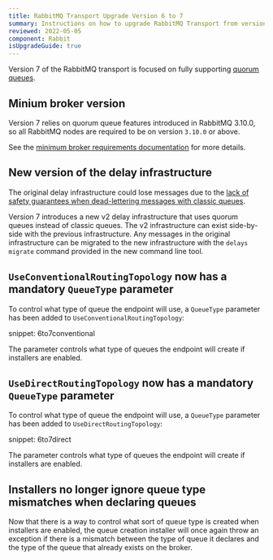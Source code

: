```yaml
---
title: RabbitMQ Transport Upgrade Version 6 to 7
summary: Instructions on how to upgrade RabbitMQ Transport from version 6 to 7.
reviewed: 2022-05-05
component: Rabbit
isUpgradeGuide: true
---
```


Version 7 of the RabbitMQ transport is focused on fully supporting [quorum queues](https://www.rabbitmq.com/quorum-queues.html).

## Minium broker version

Version 7 relies on quorum queue features introduced in RabbitMQ 3.10.0, so all RabbitMQ nodes are required to be on version `3.10.0` or above.

See the [minimum broker requirements documentation](/transports/rabbitmq/#broker-compatibility) for more details.

## New version of the delay infrastructure

The original delay infrastructure could lose messages due to the [lack of safety guarantees when dead-lettering messages with classic queues](https://www.rabbitmq.com/dlx.html#safety).

Version 7 introduces a new v2 delay infrastructure that uses quorum queues instead of classic queues. The v2 infrastructure can exist side-by-side with the previous infrastructure. Any messages in the original infrastructure can be migrated to the new infrastructure with the `delays migrate` command provided in the new command line tool.

## `UseConventionalRoutingTopology` now has a mandatory `QueueType` parameter

To control what type of queue the endpoint will use, a `QueueType` parameter has been added to `UseConventionalRoutingTopology`:

snippet: 6to7conventional

The parameter controls what type of queues the endpoint will create if installers are enabled.

## `UseDirectRoutingTopology` now has a mandatory` QueueType` parameter

To control what type of queue the endpoint will use, a `QueueType` parameter has been added to `UseDirectRoutingTopology`:

snippet: 6to7direct

The parameter controls what type of queues the endpoint will create if installers are enabled.

## Installers no longer ignore queue type mismatches when declaring queues

Now that there is a way to control what sort of queue type is created when installers are enabled, the queue creation installer will once again throw an exception if there is a mismatch between the type of queue it declares and the type of the queue that already exists on the broker.
